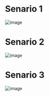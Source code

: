 # Senario 1

![image](https://github.com/user-attachments/assets/0baea1b1-e022-4b5e-bffe-512cf12869f2)

# Senario 2
![image](https://github.com/user-attachments/assets/6e08779c-c659-4b04-b0c0-291aa7817255)


# Senario 3

![image](https://github.com/user-attachments/assets/ca8b6389-c5fc-4e48-9a92-29955a9d03c6)
